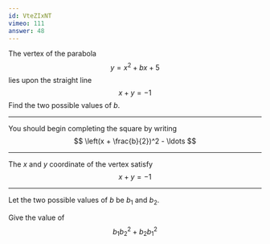 ```yaml
---
id: VteZIxNT
vimeo: 111
answer: 48
---
```


The vertex of the parabola
$$
y = x^2 + bx + 5
$$
lies upon the straight line
$$
x + y = -1
$$
Find the two possible values of $b$.

---

You should begin completing the square by writing
$$
\left(x + \frac{b}{2})^2 - \ldots
$$

---

The $x$ and $y$ coordinate of the vertex satisfy
$$
x + y = -1
$$

---

Let the two possible values of $b$ be $b_1$ and $b_2$.

Give the value of
$$
b_1b_2^2 + b_2b_1^2
$$

